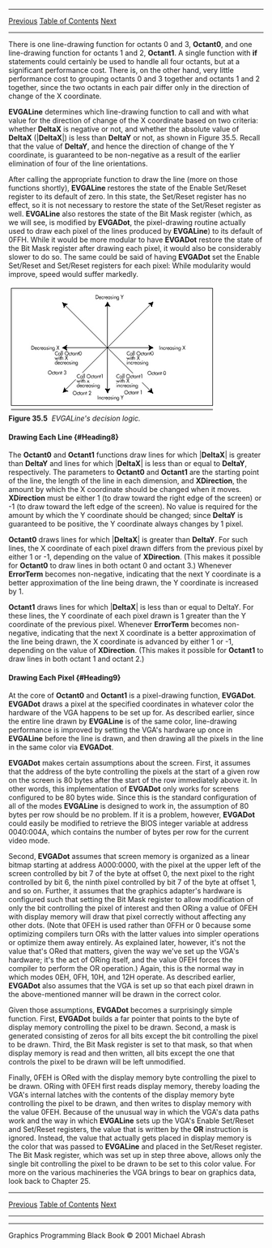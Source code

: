   ------------------------ --------------------------------- --------------------
  [Previous](35-04.html)   [Table of Contents](index.html)   [Next](35-06.html)
  ------------------------ --------------------------------- --------------------

There is one line-drawing function for octants 0 and 3, **Octant0**, and
one line-drawing function for octants 1 and 2, **Octant1**. A single
function with **if** statements could certainly be used to handle all
four octants, but at a significant performance cost. There is, on the
other hand, very little performance cost to grouping octants 0 and 3
together and octants 1 and 2 together, since the two octants in each
pair differ only in the direction of change of the X coordinate.

**EVGALine** determines which line-drawing function to call and with
what value for the direction of change of the X coordinate based on two
criteria: whether **DeltaX** is negative or not, and whether the
absolute value of **DeltaX** (|**DeltaX**|) is less than **DeltaY** or
not, as shown in Figure 35.5. Recall that the value of **DeltaY**, and
hence the direction of change of the Y coordinate, is guaranteed to be
non-negative as a result of the earlier elimination of four of the line
orientations.

After calling the appropriate function to draw the line (more on those
functions shortly), **EVGALine** restores the state of the Enable
Set/Reset register to its default of zero. In this state, the Set/Reset
register has no effect, so it is not necessary to restore the state of
the Set/Reset register as well. **EVGALine** also restores the state of
the Bit Mask register (which, as we will see, is modified by
**EVGADot**, the pixel-drawing routine actually used to draw each pixel
of the lines produced by **EVGALine**) to its default of 0FFH. While it
would be more modular to have **EVGADot** restore the state of the Bit
Mask register after drawing each pixel, it would also be considerably
slower to do so. The same could be said of having **EVGADot** set the
Enable Set/Reset and Set/Reset registers for each pixel: While
modularity would improve, speed would suffer markedly.

![](images/35-05.jpg)\
 **Figure 35.5**  *EVGALine's decision logic.*

#### Drawing Each Line {#Heading8}

The **Octant0** and **Octant1** functions draw lines for which
|**DeltaX**| is greater than **DeltaY** and lines for which |**DeltaX**|
is less than or equal to **DeltaY**, respectively. The parameters to
**Octant0** and **Octant1** are the starting point of the line, the
length of the line in each dimension, and **XDirection**, the amount by
which the X coordinate should be changed when it moves. **XDirection**
must be either 1 (to draw toward the right edge of the screen) or -1 (to
draw toward the left edge of the screen). No value is required for the
amount by which the Y coordinate should be changed; since **DeltaY** is
guaranteed to be positive, the Y coordinate always changes by 1 pixel.

**Octant0** draws lines for which |**DeltaX**| is greater than
**DeltaY**. For such lines, the X coordinate of each pixel drawn differs
from the previous pixel by either 1 or -1, depending on the value of
**XDirection**. (This makes it possible for **Octant0** to draw lines in
both octant 0 and octant 3.) Whenever **ErrorTerm** becomes
non-negative, indicating that the next Y coordinate is a better
approximation of the line being drawn, the Y coordinate is increased by
1.

**Octant1** draws lines for which |**DeltaX**| is less than or equal to
DeltaY. For these lines, the Y coordinate of each pixel drawn is 1
greater than the Y coordinate of the previous pixel. Whenever
**ErrorTerm** becomes non-negative, indicating that the next X
coordinate is a better approximation of the line being drawn, the X
coordinate is advanced by either 1 or -1, depending on the value of
**XDirection**. (This makes it possible for **Octant1** to draw lines in
both octant 1 and octant 2.)

#### Drawing Each Pixel {#Heading9}

At the core of **Octant0** and **Octant1** is a pixel-drawing function,
**EVGADot**. **EVGADot** draws a pixel at the specified coordinates in
whatever color the hardware of the VGA happens to be set up for. As
described earlier, since the entire line drawn by **EVGALine** is of the
same color, line-drawing performance is improved by setting the VGA's
hardware up once in **EVGALine** before the line is drawn, and then
drawing all the pixels in the line in the same color via **EVGADot**.

**EVGADot** makes certain assumptions about the screen. First, it
assumes that the address of the byte controlling the pixels at the start
of a given row on the screen is 80 bytes after the start of the row
immediately above it. In other words, this implementation of **EVGADot**
only works for screens configured to be 80 bytes wide. Since this is the
standard configuration of all of the modes **EVGALine** is designed to
work in, the assumption of 80 bytes per row should be no problem. If it
is a problem, however, **EVGADot** could easily be modified to retrieve
the BIOS integer variable at address 0040:004A, which contains the
number of bytes per row for the current video mode.

Second, **EVGADot** assumes that screen memory is organized as a linear
bitmap starting at address A000:0000, with the pixel at the upper left
of the screen controlled by bit 7 of the byte at offset 0, the next
pixel to the right controlled by bit 6, the ninth pixel controlled by
bit 7 of the byte at offset 1, and so on. Further, it assumes that the
graphics adapter's hardware is configured such that setting the Bit Mask
register to allow modification of only the bit controlling the pixel of
interest and then ORing a value of 0FEH with display memory will draw
that pixel correctly without affecting any other dots. (Note that 0FEH
is used rather than 0FFH or 0 because some optimizing compilers turn ORs
with the latter values into simpler operations or optimize them away
entirely. As explained later, however, it's not the value that's ORed
that matters, given the way we've set up the VGA's hardware; it's the
act of ORing itself, and the value 0FEH forces the compiler to perform
the OR operation.) Again, this is the normal way in which modes 0EH,
0FH, 10H, and 12H operate. As described earlier, **EVGADot** also
assumes that the VGA is set up so that each pixel drawn in the
above-mentioned manner will be drawn in the correct color.

Given those assumptions, **EVGADot** becomes a surprisingly simple
function. First, **EVGADot** builds a far pointer that points to the
byte of display memory controlling the pixel to be drawn. Second, a mask
is generated consisting of zeros for all bits except the bit controlling
the pixel to be drawn. Third, the Bit Mask register is set to that mask,
so that when display memory is read and then written, all bits except
the one that controls the pixel to be drawn will be left unmodified.

Finally, 0FEH is ORed with the display memory byte controlling the pixel
to be drawn. ORing with 0FEH first reads display memory, thereby loading
the VGA's internal latches with the contents of the display memory byte
controlling the pixel to be drawn, and then writes to display memory
with the value 0FEH. Because of the unusual way in which the VGA's data
paths work and the way in which **EVGALine** sets up the VGA's Enable
Set/Reset and Set/Reset registers, the value that is written by the
**OR** instruction is ignored. Instead, the value that actually gets
placed in display memory is the color that was passed to **EVGALine**
and placed in the Set/Reset register. The Bit Mask register, which was
set up in step three above, allows only the single bit controlling the
pixel to be drawn to be set to this color value. For more on the various
machineries the VGA brings to bear on graphics data, look back to
Chapter 25.

  ------------------------ --------------------------------- --------------------
  [Previous](35-04.html)   [Table of Contents](index.html)   [Next](35-06.html)
  ------------------------ --------------------------------- --------------------

* * * * *

Graphics Programming Black Book © 2001 Michael Abrash
